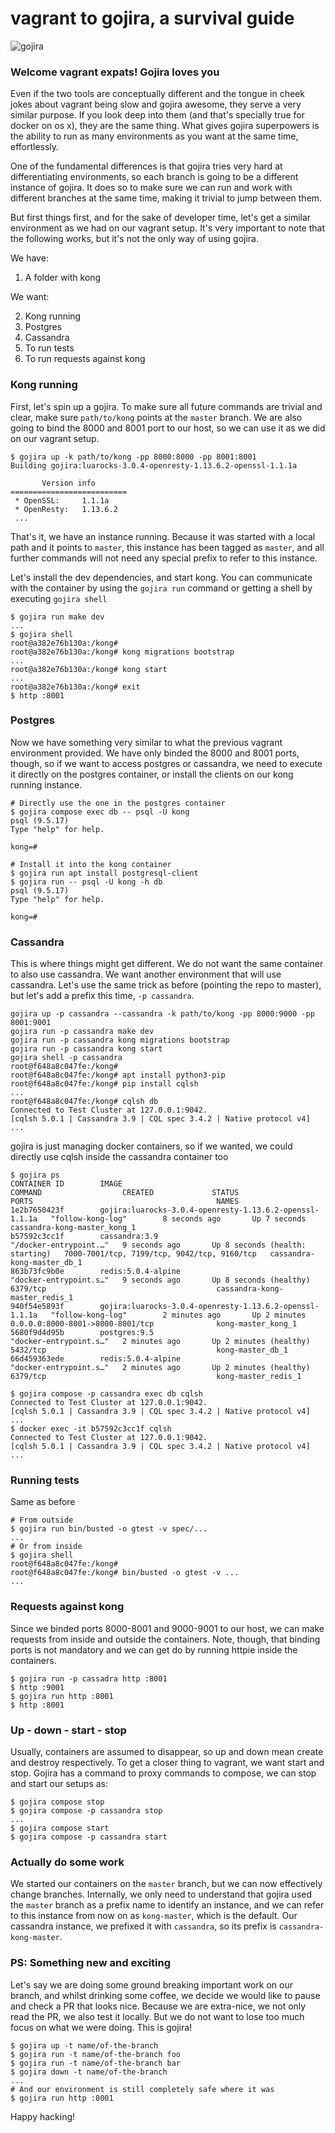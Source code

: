 # vagrant to gojira, a survival guide

![gojira](https://media.giphy.com/media/u0YUspFyoyqnm/giphy.gif)

### Welcome vagrant expats! Gojira loves you

Even if the two tools are conceptually different and the tongue in cheek jokes
about vagrant being slow and gojira awesome, they serve a very similar purpose.
If you look deep into them (and that's specially true for docker on os x), they
are the same thing. What gives gojira superpowers is the ability to run as many
environments as you want at the same time, effortlessly.

One of the fundamental differences is that gojira tries very hard at
differentiating environments, so each branch is going to be a different
instance of gojira. It does so to make sure we can run and work with different
branches at the same time, making it trivial to jump between them.

But first things first, and for the sake of developer time, let's get a similar
environment as we had on our vagrant setup. It's very important to note that
the following works, but it's not the only way of using gojira.

We have:

1. A folder with kong

We want:

2. Kong running
3. Postgres
4. Cassandra
5. To run tests
6. To run requests against kong

### Kong running

First, let's spin up a gojira. To make sure all future commands are trivial
and clear, make sure `path/to/kong` points at the `master` branch. We are also
going to bind the 8000 and 8001 port to our host, so we can use it as we
did on our vagrant setup.

```
$ gojira up -k path/to/kong -pp 8000:8000 -pp 8001:8001
Building gojira:luarocks-3.0.4-openresty-1.13.6.2-openssl-1.1.1a

       Version info
==========================
 * OpenSSL:     1.1.1a
 * OpenResty:   1.13.6.2
 ...
```

That's it, we have an instance running. Because it was started with a local
path and it points to `master`, this instance has been tagged as `master`, and
all further commands will not need any special prefix to refer to this instance.

Let's install the dev dependencies, and start kong. You can communicate with
the container by using the `gojira run` command or getting a shell by executing
`gojira shell`

```
$ gojira run make dev
...
$ gojira shell
root@a382e76b130a:/kong#
root@a382e76b130a:/kong# kong migrations bootstrap
...
root@a382e76b130a:/kong# kong start
...
root@a382e76b130a:/kong# exit
$ http :8001
```

### Postgres

Now we have something very similar to what the previous vagrant environment
provided. We have only binded the 8000 and 8001 ports, though, so if we want
to access postgres or cassandra, we need to execute it directly on the postgres
container, or install the clients on our kong running instance.

```
# Directly use the one in the postgres container
$ gojira compose exec db -- psql -U kong
psql (9.5.17)
Type "help" for help.

kong=#
```

```
# Install it into the kong container
$ gojira run apt install postgresql-client
$ gojira run -- psql -U kong -h db
psql (9.5.17)
Type "help" for help.

kong=#
```

### Cassandra

This is where things might get different. We do not want the same container
to also use cassandra. We want another environment that will use cassandra.
Let's use the same trick as before (pointing the repo to master), but let's
add a prefix this time, `-p cassandra`.

```
gojira up -p cassandra --cassandra -k path/to/kong -pp 8000:9000 -pp 8001:9001
gojira run -p cassandra make dev
gojira run -p cassandra kong migrations bootstrap
gojira run -p cassandra kong start
gojira shell -p cassandra
root@f648a8c047fe:/kong#
root@f648a8c047fe:/kong# apt install python3-pip
root@f648a8c047fe:/kong# pip install cqlsh
...
root@f648a8c047fe:/kong# cqlsh db
Connected to Test Cluster at 127.0.0.1:9042.
[cqlsh 5.0.1 | Cassandra 3.9 | CQL spec 3.4.2 | Native protocol v4]
...
```

gojira is just managing docker containers, so if we wanted, we could directly
use cqlsh inside the cassandra container too

```
$ gojira ps
CONTAINER ID        IMAGE                                                     COMMAND                  CREATED             STATUS                            PORTS                                         NAMES
1e2b7650423f        gojira:luarocks-3.0.4-openresty-1.13.6.2-openssl-1.1.1a   "follow-kong-log"        8 seconds ago       Up 7 seconds                                                                    cassandra-kong-master_kong_1
b57592c3cc1f        cassandra:3.9                                             "/docker-entrypoint.…"   9 seconds ago       Up 8 seconds (health: starting)   7000-7001/tcp, 7199/tcp, 9042/tcp, 9160/tcp   cassandra-kong-master_db_1
863b73fc9b0e        redis:5.0.4-alpine                                        "docker-entrypoint.s…"   9 seconds ago       Up 8 seconds (healthy)            6379/tcp                                      cassandra-kong-master_redis_1
940f54e5893f        gojira:luarocks-3.0.4-openresty-1.13.6.2-openssl-1.1.1a   "follow-kong-log"        2 minutes ago       Up 2 minutes                      0.0.0.0:8000-8001->8000-8001/tcp              kong-master_kong_1
5680f9d4d95b        postgres:9.5                                              "docker-entrypoint.s…"   2 minutes ago       Up 2 minutes (healthy)            5432/tcp                                      kong-master_db_1
66d459363ede        redis:5.0.4-alpine                                        "docker-entrypoint.s…"   2 minutes ago       Up 2 minutes (healthy)            6379/tcp                                      kong-master_redis_1

$ gojira compose -p cassandra exec db cqlsh
Connected to Test Cluster at 127.0.0.1:9042.
[cqlsh 5.0.1 | Cassandra 3.9 | CQL spec 3.4.2 | Native protocol v4]
...
$ docker exec -it b57592c3cc1f cqlsh
Connected to Test Cluster at 127.0.0.1:9042.
[cqlsh 5.0.1 | Cassandra 3.9 | CQL spec 3.4.2 | Native protocol v4]
...
```

### Running tests

Same as before

```
# From outside
$ gojira run bin/busted -o gtest -v spec/...
...
# Or from inside
$ gojira shell
root@f648a8c047fe:/kong#
root@f648a8c047fe:/kong# bin/busted -o gtest -v ...
...
```

### Requests against kong

Since we binded ports 8000-8001 and 9000-9001 to our host, we can make requests
from inside and outside the containers. Note, though, that binding ports is not
mandatory and we can get do by running httpie inside the containers.

```
$ gojira run -p cassadra http :8001
$ http :9001
$ gojira run http :8001
$ http :8001
```

### Up - down - start - stop

Usually, containers are assumed to disappear, so up and down mean create and
destroy respectively. To get a closer thing to vagrant, we want start and stop.
Gojira has a command to proxy commands to compose, we can stop and start
our setups as:

```
$ gojira compose stop
$ gojira compose -p cassandra stop
...
$ gojira compose start
$ gojira compose -p cassandra start
```

### Actually do some work

We started our containers on the `master` branch, but we can now effectively
change branches. Internally, we only need to understand that gojira used
the `master` branch as a prefix name to identify an instance, and we can refer
to this instance from now on as `kong-master`, which is the default. Our
cassandra instance, we prefixed it with `cassandra`, so its prefix is
`cassandra-kong-master`.

### PS: Something new and exciting

Let's say we are doing some ground breaking important work on our branch, and
whilst drinking some coffee, we decide we would like to pause and check a PR
that looks nice. Because we are extra-nice, we not only read the PR, we also
test it locally. But we do not want to lose too much focus on what we were
doing. This is gojira!

```
$ gojira up -t name/of-the-branch
$ gojira run -t name/of-the-branch foo
$ gojira run -t name/of-the-branch bar
$ gojira down -t name/of-the-branch
...
# And our environment is still completely safe where it was
$ gojira run http :8001
```

Happy hacking!
